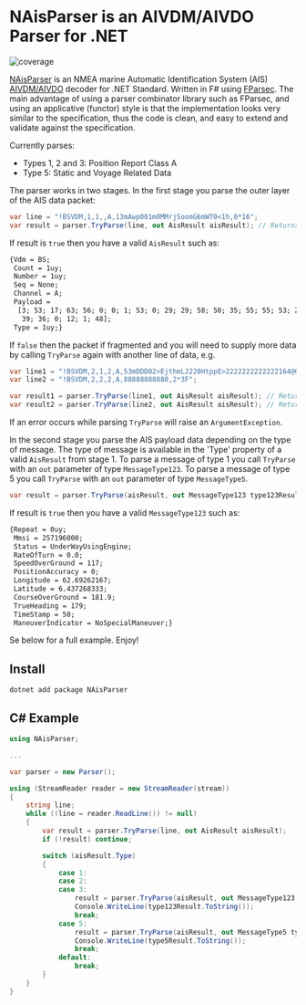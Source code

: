 # NAisParser is an AIVDM/AIVDO Parser for .NET #

![coverage](https://gitlab.com/dbrattli/AisParser/badges/master/coverage.svg)

[NAisParser](https://gitlab.com/dbrattli/NAisParser) is an NMEA marine Automatic Identification
System (AIS) [AIVDM/AIVDO](http://catb.org/gpsd/AIVDM.html) decoder for .NET Standard. Written in F#
using [FParsec](http://www.quanttec.com/fparsec/). The main advantage of using a parser combinator
library such as FParsec, and using an applicative (functor) style is that the implementation looks
very similar to the specification, thus the code is clean, and easy to extend and validate against
the specification.

Currently parses:

* Types 1, 2 and 3: Position Report Class A
* Type 5: Static and Voyage Related Data

The parser works in two stages. In the first stage you parse the outer layer of the AIS data packet:

```c#
var line = "!BSVDM,1,1,,A,13mAwp001m0MMrjSoomG6mWT0<1h,0*16";
var result = parser.TryParse(line, out AisResult aisResult); // Returns true
```

If result is `true` then you have a valid `AisResult` such as:

```txt
{Vdm = BS;
 Count = 1uy;
 Number = 1uy;
 Seq = None;
 Channel = A;
 Payload =
  [3; 53; 17; 63; 56; 0; 0; 1; 53; 0; 29; 29; 58; 50; 35; 55; 55; 53; 23; 6; 53;
   39; 36; 0; 12; 1; 48];
 Type = 1uy;}
```

If `false` then the packet if fragmented and you will need to supply more data
by calling `TryParse` again with another line of data, e.g.

```c#
var line1 = "!BSVDM,2,1,2,A,53mDDD02>EjthmLJ220HtppE>2222222222222164@G:34rdR?QSkSQDp888,0*15";
var line2 = "!BSVDM,2,2,2,A,88888888880,2*3F";

var result1 = parser.TryParse(line1, out AisResult aisResult); // Returns false
var result2 = parser.TryParse(line2, out AisResult aisResult); // Returns true
```

If an error occurs while parsing `TryParse` will raise an `ArgumentException`.

In the second stage you parse the AIS payload data depending on the type of message. The type of
message is available in the 'Type' property of a valid `AisResult` from stage 1. To parse a message
of type 1 you call `TryParse` with an `out` parameter of type `MessageType123`. To parse a message
of type 5 you call `TryParse` with an `out` parameter of type `MessageType5`.

```c#
var result = parser.TryParse(aisResult, out MessageType123 type123Result);
````

If result is `true` then you have a valid `MessageType123` such as:

```txt
{Repeat = 0uy;
 Mmsi = 257196000;
 Status = UnderWayUsingEngine;
 RateOfTurn = 0.0;
 SpeedOverGround = 117;
 PositionAccuracy = 0;
 Longitude = 62.69262167;
 Latitude = 6.437268333;
 CourseOverGround = 181.9;
 TrueHeading = 179;
 TimeStamp = 50;
 ManeuverIndicator = NoSpecialManeuver;}
```

Se below for a full example. Enjoy!

## Install ##

```cli
dotnet add package NAisParser
```

## C# Example ##

```c#
using NAisParser;

...

var parser = new Parser();

using (StreamReader reader = new StreamReader(stream))
{
    string line;
    while ((line = reader.ReadLine()) != null)
    {
        var result = parser.TryParse(line, out AisResult aisResult);
        if (!result) continue;

        switch (aisResult.Type)
        {
            case 1:
            case 2:
            case 3:
                result = parser.TryParse(aisResult, out MessageType123 type123Result);
                Console.WriteLine(type123Result.ToString());
                break;
            case 5:
                result = parser.TryParse(aisResult, out MessageType5 type5Result);
                Console.WriteLine(type5Result.ToString());
                break;
            default:
                break;
        }
    }
}
```
